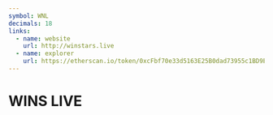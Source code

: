 ```yaml
---
symbol: WNL
decimals: 18
links:
  - name: website
    url: http://winstars.live
  - name: explorer
    url: https://etherscan.io/token/0xcFbf70e33d5163E25B0dad73955c1BD9E8cd8BA2
---
```


# WINS LIVE
